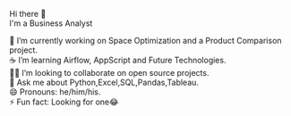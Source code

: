 
Hi there 👋     
I'm a Business Analyst


🔭 I’m currently working on Space Optimization and a Product Comparison project.   
☕ I’m learning Airflow, AppScript and Future Technologies.    
🧑‍💻 I’m looking to collaborate on open source projects.    
💬 Ask me about Python,Excel,SQL,Pandas,Tableau.     
😄 Pronouns: he/him/his.    
⚡ Fun fact: Looking for one😂 

<!-- Hi there 

I'm currently working on E-commerce and Product-Comparison Project
I'm learning Django and Future Technologies
I'm looking to collaborate on open source projects
Ask me about Django.
Pronouns: he/him/his.
Fun fact: Looking for one😂 -->
